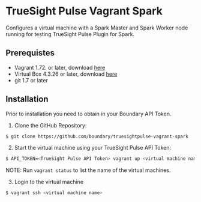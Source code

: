 # TrueSight Pulse Vagrant Spark

Configures a virtual machine with a Spark Master and Spark Worker node running for testing TrueSight Pulse Plugin for Spark.

## Prerequistes

- Vagrant 1.72. or later, download [here](https://www.vagrantup.com/downloads.html)
- Virtual Box 4.3.26 or later, download [here](https://www.virtualbox.org/wiki/Downloads)
- git 1.7 or later

## Installation

Prior to installation you need to obtain in your Boundary API Token.

1. Clone the GitHub Repository:
```bash
$ git clone https://github.com/boundary/truesightpulse-vagrant-spark
```

2. Start the virtual machine using your TrueSight Pulse API Token:
```bash
$ API_TOKEN=<TrueSight Pulse API Token> vagrant up <virtual machine name>
```
NOTE: Run `vagrant status` to list the name of the virtual machines.

3. Login to the virtual machine
```bash
$ vagrant ssh <virtual machine name>
```
